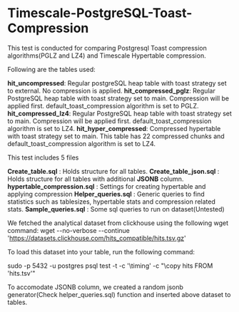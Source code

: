 # Timescale-PostgreSQL-Toast-Compression
 This test is conducted for comparing Postgresql Toast compression algorithms(PGLZ and LZ4) and Timescale Hypertable compression. 

Following are the tables used:

**hit_uncompressed**: Regular postgreSQL heap table with toast strategy set to external. No compression is applied.
**hit_compressed_pglz**: Regular PostgreSQL heap table with toast strategy set to main. Compression will be applied first. default_toast_compression algorithm is set to PGLZ.
**hit_compressed_lz4**: Regular PostgreSQL heap table with toast strategy set to main. Compression will be applied first. default_toast_compression algorithm is set to LZ4. 
**hit_hyper_compressed**: Compressed hypertable with toast strategy set to main. This table has 22 compressed chunks and default_toast_compression algorithm is set to LZ4. 

This test includes 5 files 

**Create_table.sql** : Holds structure for all tables.
**Create_table_json.sql** : Holds structure for all tables with additional **JSONB** column. 
**hypertable_compression.sql** : Settings for creating hypertable and applying compression
**Helper_queries.sql** : Generic queries to find statistics such as tablesizes, hypertable stats and compression related stats.
**Sample_queries.sql** : Some sql queries to run on dataset(Untested)

We fetched the analytical dataset from clickhouse using the following wget command:
wget --no-verbose --continue 'https://datasets.clickhouse.com/hits_compatible/hits.tsv.gz'

To load this dataset into your table, run the following command:

sudo -p 5432 -u postgres psql test -t -c '\timing' -c "\\copy hits FROM 'hits.tsv'"


To accomodate JSONB column, we created a random jsonb generator(Check helper_queries.sql) function and inserted above dataset to tables.

